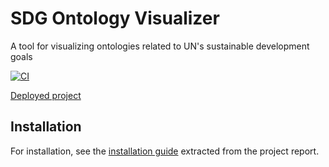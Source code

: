# SDG Ontology Visualizer

A tool for visualizing ontologies related to UN's sustainable development goals

[![CI](https://github.com/TDT4290-SDG-Ontology/SDG-ontology-visualizer/actions/workflows/main.yml/badge.svg)](https://github.com/TDT4290-SDG-Ontology/SDG-ontology-visualizer/actions/workflows/main.yml)

[Deployed project](https://sdgqa.trondheim.kommune.no/)

## Installation

For installation, see the [installation guide](https://github.com/TDT4290-SDG-Ontology/SDG-ontology-visualizer/blob/main/docs/installation_guide.pdf) extracted from the project report.

